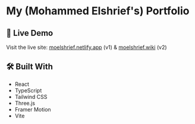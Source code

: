 # My (Mohammed Elshrief's) Portfolio

## 🚀 Live Demo

Visit the live site: [moelshrief.netlify.app](https://moelshrief.netlify.app) (v1) & [moelshrief.wiki](https://moelshrief.wiki) (v2)

## 🛠️ Built With

- React
- TypeScript
- Tailwind CSS
- Three.js
- Framer Motion
- Vite

